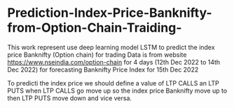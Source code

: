 # Prediction-Index-Price-Banknifty-from-Option-Chain-Traiding-
This work represent use deep learning model LSTM to predict the index price Banknifty (Option chain) for trading Data is from website https://www.nseindia.com/option-chain for 4 days (12th Dec 2022 to 14th Dec 2022) for forecasting Banknifty Price Index for 15th Dec 2022

To predicti the index price we should define a value of LTP CALLS an LTP PUTS when LTP CALLS go move up so the index price Banknifty move up to then LTP PUTS move down and vice versa.

